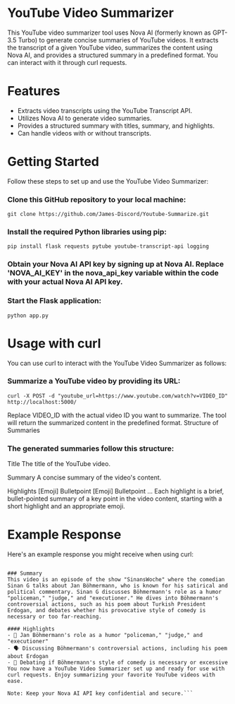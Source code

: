 
# YouTube Video Summarizer

This YouTube video summarizer tool uses Nova AI (formerly known as GPT-3.5 Turbo) to generate concise summaries of YouTube videos. It extracts the transcript of a given YouTube video, summarizes the content using Nova AI, and provides a structured summary in a predefined format. You can interact with it through curl requests.

# Features

- Extracts video transcripts using the YouTube Transcript API.
- Utilizes Nova AI to generate video summaries.
- Provides a structured summary with titles, summary, and highlights.
- Can handle videos with or without transcripts.

# Getting Started

Follow these steps to set up and use the YouTube Video Summarizer:

### Clone this GitHub repository to your local machine:
```git clone https://github.com/James-Discord/Youtube-Summarize.git```

### Install the required Python libraries using pip:
```pip install flask requests pytube youtube-transcript-api logging```

### Obtain your Nova AI API key by signing up at Nova AI. Replace 'NOVA_AI_KEY' in the nova_api_key variable within the code with your actual Nova AI API key.

### Start the Flask application:
```python app.py```


# Usage with curl

You can use curl to interact with the YouTube Video Summarizer as follows:

### Summarize a YouTube video by providing its URL:
```curl -X POST -d "youtube_url=https://www.youtube.com/watch?v=VIDEO_ID" http://localhost:5000/```

Replace VIDEO_ID with the actual video ID you want to summarize.
The tool will return the summarized content in the predefined format.
Structure of Summaries

### The generated summaries follow this structure:

Title
The title of the YouTube video.

Summary
A concise summary of the video's content.

Highlights
[Emoji] Bulletpoint
[Emoji] Bulletpoint
...
Each highlight is a brief, bullet-pointed summary of a key point in the video content, starting with a short highlight and an appropriate emoji.

# Example Response

Here's an example response you might receive when using curl:

```### Jan Böhmermann ist Humor Polizist, Richter und Henker | SinansWoche DIE SHOW

### Summary
This video is an episode of the show "SinansWoche" where the comedian Sinan G talks about Jan Böhmermann, who is known for his satirical and political commentary. Sinan G discusses Böhmermann's role as a humor "policeman," "judge," and "executioner." He dives into Böhmermann's controversial actions, such as his poem about Turkish President Erdogan, and debates whether his provocative style of comedy is necessary or too far-reaching.

#### Highlights
- 🎤 Jan Böhmermann's role as a humor "policeman," "judge," and "executioner"
- 🗣️ Discussing Böhmermann's controversial actions, including his poem about Erdogan
- 🤔 Debating if Böhmermann's style of comedy is necessary or excessive
You now have a YouTube Video Summarizer set up and ready for use with curl requests. Enjoy summarizing your favorite YouTube videos with ease.

Note: Keep your Nova AI API key confidential and secure.```
